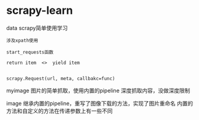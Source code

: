 # scrapy-learn

data
    scrapy简单使用学习

    涉及xpath使用

    start_requests函数

    return item  <>  yield item


    scrapy.Request(url, meta, callbakc=func)
    
 myimage
     图片的简单抓取，使用内置的pipeline
     深度抓取内容，没做深度限制
   
  image
     继承内置的pipeline，重写了图像下载的方法，实现了图片重命名
     内置的方法和自定义的方法在传递参数上有一些不同
     
   
 

